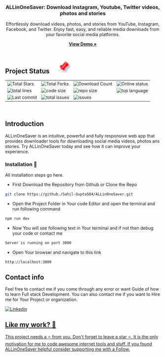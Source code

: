 <br />
<div align="center">

   <h3 align="center">ALLinOneSaver: Download Instagram, Youtube, Twitter videos, photos and stories </h3>
<div align="center">


  <p align="center">Effortlessly download videos, photos, and stories from YouTube, Instagram, Facebook, and Twitter. Enjoy fast, easy, and reliable media downloads from your favorite social media platforms.
</p>
</div>
    <a href="https://ALLinOneSaver.vercel.app/"><strong>View Demo »</strong></a>
    <br />
    <br />
  </p>
</div>

## Project Status[![](https://raw.githubusercontent.com/aregtech/areg-sdk/master/docs/img/pin.svg)](#project-status)
<table class="no-border">
<tr>
    <td><img src="https://badgen.net/github/stars/Sahil-Gupta584/ALLinOneSaver" alt="Total Stars"/></td>
    <td><img src="https://badgen.net/github/forks/Sahil-Gupta584/ALLinOneSaver" alt="Total Forks"/></td>
    <td><img src="https://img.shields.io/github/search/Sahil-Gupta584/ALLinOneSaver/download" alt="Download Count"/></td>
	<td><img src="https://img.shields.io/website?down_color=red&down_message=offline&up_color=green&up_message=online&url=https%3A%2F%2Fpdf-verse.vercel.app%2F" alt="Online status"/></td>
  </tr>
  <tr>
    <td><img src="https://img.shields.io/tokei/lines/github/Sahil-Gupta584/ALLinOneSaver" alt="total lines"/></td>
    <td><img src="https://img.shields.io/github/languages/code-size/Sahil-Gupta584/ALLinOneSaver?style=flat-square" alt="code size"/></td>
    <td><img src="https://img.shields.io/github/repo-size/Sahil-Gupta584/ALLinOneSaver" alt="repo size"/></td>
        <td><img src="https://img.shields.io/github/languages/top/Sahil-Gupta584/ALLinOneSaver" alt="top language"/></td>
  </tr>
  <tr>
      <td><img src="https://img.shields.io/github/last-commit/Sahil-Gupta584/ALLinOneSaver" alt="Last commit"/></td>
    <td><img src="https://img.shields.io/github/issues/Sahil-Gupta584/ALLinOneSaver" alt="total issues"/></td>
    <td><img src="https://img.shields.io/github/issues-pr/Sahil-Gupta584/ALLinOneSaver" alt="issues"/></td>
  </tr>
</table>
<br />



## Introduction 

ALLinOneSaver is an intuitive, powerful and fully responsive web app that provides downloader tools for downloading social media videos, photos ans stories.  Try ALLinOneSaver today and see how it can improve your experience.



### Installation 🔭

All installation steps go here.

* First Download the Repository from Github or Clone the Repo

```sh
git clone https://github./Sahil-Gupta584/ALLinOneSaver.git
```
* Open the Project Folder in Your code Editor and open the terminal and run following command

```sh
npm run dev
```


* Now You will see following text in Your terminal and if not then debug your code or contact me

```sh
Server is running on port 3000
```

* Open Your browser and navigate to this link

```sh
http://localhost:3000
```



## Contact info

Feel free to contact me if you come through any error or want Guide of how to learn Full stack Development. You can also contact me if you want to Hire me for Your Project or organization.

<a href ="https://www.linkedin.com/in/sahil-gupta-1b7742286/"><img src="https://img.shields.io/badge/linkedin-%230077B5.svg?style=for-the-badge&logo=linkedin&logoColor=white" alt="Linkedin"/>

## Like my work? 💖

This project needs a ⭐️ from you. Don't forget to leave a star ⭐️. It is the only motivation for me to code awesome internet tools and stuff. If you found ALLinOneSaver helpful consider supporting me with a Follow.
